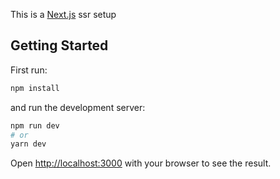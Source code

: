 This is a [Next.js](https://nextjs.org/) ssr setup

## Getting Started

First run:

```bash
npm install
```
and run the development server:

```bash
npm run dev
# or
yarn dev
```

Open [http://localhost:3000](http://localhost:3000) with your browser to see the result.
